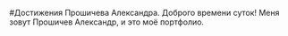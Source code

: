#Достижения Прошичева Александра.
Доброго времени суток! Меня зовут Прошичев Александр, и это моё портфолио.  